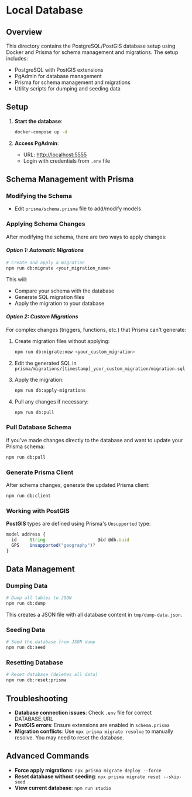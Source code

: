 # Local Database

## Overview

This directory contains the PostgreSQL/PostGIS database setup using Docker and Prisma for schema management and migrations. The setup includes:

- PostgreSQL with PostGIS extensions
- PgAdmin for database management
- Prisma for schema management and migrations
- Utility scripts for dumping and seeding data

## Setup

1. **Start the database**:

   ```bash
   docker-compose up -d
   ```

2. **Access PgAdmin**:
   - URL: <http://localhost:5555>
   - Login with credentials from `.env` file

## Schema Management with Prisma

### Modifying the Schema

- Edit `prisma/schema.prisma` file to add/modify models

### Applying Schema Changes

After modifying the schema, there are two ways to apply changes:

#### **_Option 1: Automatic Migrations_**

```bash
# Create and apply a migration
npm run db:migrate <your_migration_name>
```

This will:

- Compare your schema with the database
- Generate SQL migration files
- Apply the migration to your database

#### **_Option 2: Custom Migrations_**

For complex changes (triggers, functions, etc.) that Prisma can't generate:

1. Create migration files without applying:

   ```bash
   npm run db:migrate:new <your_custom_migration>
   ```

2. Edit the generated SQL in `prisma/migrations/[timestamp]_your_custom_migration/migration.sql`

3. Apply the migration:

   ```bash
   npm run db:apply-migrations
   ```

4. Pull any changes if necessary:

   ```bash
   npm run db:pull
   ```

### Pull Database Schema

If you've made changes directly to the database and want to update your Prisma schema:

```bash
npm run db:pull
```

### Generate Prisma Client

After schema changes, generate the updated Prisma client:

```bash
npm run db:client
```

### Working with PostGIS

**PostGIS** types are defined using Prisma's `Unsupported` type:

```js
model address {
  id     String                    @id @db.Uuid
  GPS    Unsupported("geography")?
}
```

## Data Management

### Dumping Data

```bash
# Dump all tables to JSON
npm run db:dump
```

This creates a JSON file with all database content in `tmp/dump-data.json`.

### Seeding Data

```bash
# Seed the database from JSON dump
npm run db:seed
```

### Resetting Database

```bash
# Reset database (deletes all data)
npm run db:reset:prisma
```

## Troubleshooting

- **Database connection issues**: Check `.env` file for correct DATABASE_URL
- **PostGIS errors**: Ensure extensions are enabled in `schema.prisma`
- **Migration conflicts**: Use `npx prisma migrate resolve` to manually resolve. You may need to reset the database.

## Advanced Commands

- **Force apply migrations**: `npx prisma migrate deploy --force`
- **Reset database without seeding**: `npx prisma migrate reset --skip-seed`
- **View current database**: `npm run studio`
